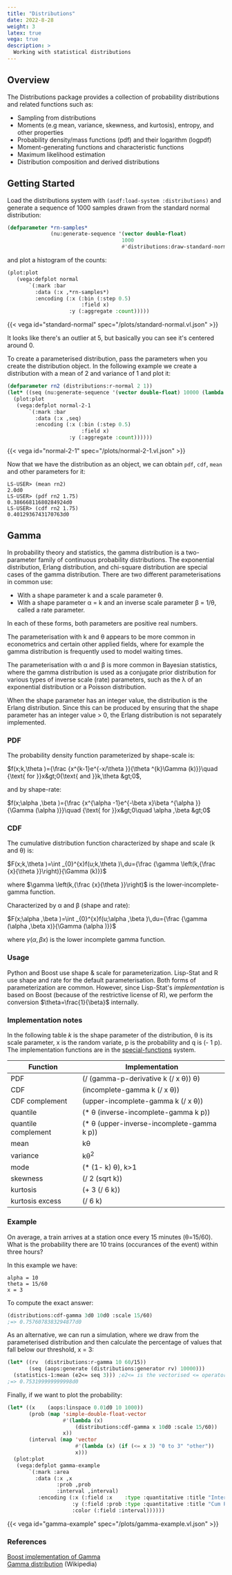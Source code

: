 ```yaml
---
title: "Distributions"
date: 2022-8-28
weight: 3
latex: true
vega: true
description: >
  Working with statistical distributions
---
```


## Overview

The Distributions package provides a collection of probability distributions and related functions such as:

- Sampling from distributions
- Moments (e.g mean, variance, skewness, and kurtosis), entropy, and other properties
- Probability density/mass functions (pdf) and their logarithm (logpdf)
- Moment-generating functions and characteristic functions
- Maximum likelihood estimation
- Distribution composition and derived distributions

## Getting Started

Load the distributions system with `(asdf:load-system :distributions)` and generate a sequence of 1000 samples drawn from the standard normal distribution:

```lisp
(defparameter *rn-samples*
              (nu:generate-sequence '(vector double-float)
			            			 1000
				                     #'distributions:draw-standard-normal))
```
and plot a histogram of the counts:

```lisp
(plot:plot
   (vega:defplot normal
       `(:mark :bar
	     :data (:x ,*rn-samples*)
	     :encoding (:x (:bin (:step 0.5)
	                    :field x)
		            :y (:aggregate :count)))))
```

{{< vega id="standard-normal" spec="/plots/standard-normal.vl.json" >}}

It looks like there's an outlier at 5, but basically you can see it's centered around 0.

To create a parameterised distribution, pass the parameters when you create the distribution object.  In the following example we create a distribution with a mean of 2 and variance of 1 and plot it:

```lisp
(defparameter rn2 (distributions:r-normal 2 1))
(let* ((seq (nu:generate-sequence '(vector double-float) 10000 (lambda () (distributions:draw rn2)))))
  (plot:plot
   (vega:defplot normal-2-1
       `(:mark :bar
	     :data (:x ,seq)
	     :encoding (:x (:bin (:step 0.5)
			            :field x)
		            :y (:aggregate :count))))))
```
{{< vega id="normal-2-1" spec="/plots/normal-2-1.vl.json" >}}

Now that we have the distribution as an object, we can obtain `pdf`, `cdf`, `mean` and other parameters for it:

```
LS-USER> (mean rn2)
2.0d0
LS-USER> (pdf rn2 1.75)
0.38666811680284924d0
LS-USER> (cdf rn2 1.75)
0.4012936743170763d0
```

## Gamma

In probability theory and statistics, the gamma distribution is a two-parameter family of continuous probability distributions. The exponential distribution, Erlang distribution, and chi-square distribution are special cases of the gamma distribution. There are two different parameterisations in common use:

- With a shape parameter k and a scale parameter θ.
- With a shape parameter α = k and an inverse scale parameter β = 1/θ, called a rate parameter.

In each of these forms, both parameters are positive real numbers.

The parameterisation with k and θ appears to be more common in econometrics and certain other applied fields, where for example the gamma distribution is frequently used to model waiting times.

The parameterisation with α and β is more common in Bayesian statistics, where the gamma distribution is used as a conjugate prior distribution for various types of inverse scale (rate) parameters, such as the λ of an exponential distribution or a Poisson distribution.

When the shape parameter has an integer value, the distribution is the Erlang distribution.  Since this can be produced by ensuring that the shape parameter has an integer value > 0, the Erlang distribution is not separately implemented.

### PDF

The probability density function parameterized by shape-scale is:

$f(x;k,\theta )={\frac {x^{k-1}e^{-x/\theta }}{\theta ^{k}\Gamma (k)}}\quad {\text{ for }}x&gt;0{\text{ and }}k,\theta &gt;0$,

and by shape-rate:

$f(x;\alpha ,\beta )={\frac {x^{\alpha -1}e^{-\beta x}\beta ^{\alpha }}{\Gamma (\alpha )}}\quad {\text{ for }}x&gt;0\quad \alpha ,\beta &gt;0$

### CDF

The cumulative distribution function characterized by shape and scale (k and θ) is:

$F(x;k,\theta )=\int _{0}^{x}f(u;k,\theta )\,du={\frac {\gamma \left(k,{\frac {x}{\theta }}\right)}{\Gamma (k)}}$

where $\gamma \left(k,{\frac {x}{\theta }}\right)$ is the lower-incomplete-gamma function.

Characterized by α and β (shape and rate):

$F(x;\alpha ,\beta )=\int _{0}^{x}f(u;\alpha ,\beta )\,du={\frac {\gamma (\alpha ,\beta x)}{\Gamma (\alpha )}}$

where $\gamma (\alpha ,\beta x)$ is the lower incomplete gamma function.

### Usage

Python and Boost use shape & scale for parameterization.  Lisp-Stat and R use shape and rate for the default parameterisation.  Both forms of parameterization are common.  However, since Lisp-Stat's *implementation* is based on Boost (because of the restrictive license of R), we perform the conversion $\theta=\frac{1}{\beta}$ internally.

### Implementation notes

In the following table *k* is the shape parameter of the distribution, θ is its scale parameter, x is the random variate, p is the probability and q is (- 1 p).  The implementation functions are in the [special-functions](https://github.com/Lisp-Stat/special-functions) system.

| Function            | Implementation                             |
|---------------------|--------------------------------------------|
| PDF                 | (/ (gamma-p-derivative k (/ x θ)) θ)       |
| CDF                 | (incomplete-gamma k (/ x θ))               |
| CDF complement      | (upper-incomplete-gamma k (/ x θ))         |
| quantile            | (* θ (inverse-incomplete-gamma k p))       |
| quantile complement | (* θ (upper-inverse-incomplete-gamma k p)) |
| mean                | kθ                                         |
| variance            | kθ<sup>2</sup>                             |
| mode                | (* (1- k) θ), k>1                          |
| skewness            | (/ 2 (sqrt k))                             |
| kurtosis            | (+ 3 (/ 6 k))                              |
| kurtosis excess     | (/ 6 k)                                    |


### Example
<!-- From: https://rpubs.com/mpfoley73/459051
 other examples of plotting gamma at https://www.statology.org/gamma-distribution-in-r/ -->
On average, a train arrives at a station once every 15 minutes (θ=15/60). What is the probability there are 10 trains (occurances of the event) within three hours?

In this example we have:
```
alpha = 10
theta = 15/60
x = 3
```
To compute the exact answer:
```lisp
(distributions:cdf-gamma 3d0 10d0 :scale 15/60)
;=> 0.7576078383294877d0
```
As an alternative, we can run a simulation, where we draw from the parameterised distribution and then calculate the percentage of values that fall below our threshold, x = 3:
```lisp
(let* ((rv  (distributions:r-gamma 10 60/15))
       (seq (aops:generate (distributions:generator rv) 10000)))
  (statistics-1:mean (e2<= seq 3))) ;e2<= is the vectorised <= operator
;=> 0.753199999999998d0
```
Finally, if we want to plot the probability:
```lisp
(let* ((x    (aops:linspace 0.01d0 10 1000))
       (prob (map 'simple-double-float-vector
		          #'(lambda (x)
		              (distributions:cdf-gamma x 10d0 :scale 15/60))
		          x))
       (interval (map 'vector
		              #'(lambda (x) (if (<= x 3) "0 to 3" "other"))
		              x)))
  (plot:plot
   (vega:defplot gamma-example
       `(:mark :area
	     :data (:x ,x
		        :prob ,prob
		        :interval ,interval)
	      :encoding (:x (:field :x    :type :quantitative :title "Interval (x)")
		             :y (:field :prob :type :quantitative :title "Cum Probability")
		             :color (:field :interval))))))
```
{{< vega id="gamma-example" spec="/plots/gamma-example.vl.json" >}}


### References

[Boost implementation of Gamma](https://www.boost.org/doc/libs/1_80_0/libs/math/doc/html/math_toolkit/dist_ref/dists/gamma_dist.html)</br>
[Gamma distribution](https://en.wikipedia.org/wiki/Gamma_distribution) (Wikipedia)




